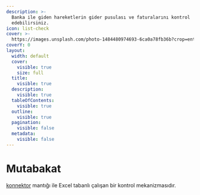 ```yaml
---
description: >-
  Banka ile giden hareketlerin gider pusulası ve faturalarını kontrol
  edebilirsiniz.
icon: list-check
cover: >-
  https://images.unsplash.com/photo-1484480974693-6ca0a78fb36b?crop=entropy&cs=srgb&fm=jpg&ixid=M3wxOTcwMjR8MHwxfHNlYXJjaHwxfHxjaGVjayUyMGxpc3R8ZW58MHx8fHwxNzQ2Mzk2MTQ0fDA&ixlib=rb-4.0.3&q=85
coverY: 0
layout:
  width: default
  cover:
    visible: true
    size: full
  title:
    visible: true
  description:
    visible: true
  tableOfContents:
    visible: true
  outline:
    visible: true
  pagination:
    visible: false
  metadata:
    visible: false
---
```


# Mutabakat

[konnektor](konnektor/ "mention") mantığı ile Excel tabanlı çalışan bir kontrol mekanizmasıdır.
